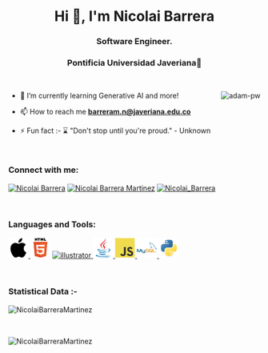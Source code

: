 <h1 align="center">Hi 👋, I'm Nicolai Barrera </h1>
<h3 align="center">Software Engineer.</h3>
<h3 align="center">Pontificia Universidad Javeriana🌟</h3>
<br>

<p><img align="right" src="https://i.giphy.com/media/v1.Y2lkPTc5MGI3NjExNjNrMDVrd2VkYmdxYWR5bHVkYzNkdnA0ZmV1MGoxOTg1ZmR0bTMweCZlcD12MV9pbnRlcm5hbF9naWZfYnlfaWQmY3Q9Zw/LaVp0AyqR5bGsC5Cbm/giphy.gif" alt="adam-pw" /></p>


- 🌱 I’m currently learning Generative AI and more!

- 📫 How to reach me **barreram.n@javeriana.edu.co**

- ⚡ Fun fact :- ⌛ "Don't stop until you're proud." - Unknown

<br>

<h3 align="left">Connect with me:</h3>
<p align="left">
  <a href="https://www.linkedin.com/in/nicolai-barrera-fullstack-/" target="blank"><img align="center"
      src="https://raw.githubusercontent.com/rahuldkjain/github-profile-readme-generator/master/src/images/icons/Social/linked-in-alt.svg"
      alt="Nicolai Barrera" height="30" width="40" /></a>
  <a href="https://www.facebook.com/nicolai.barreramartinez/" target="blank"><img align="center"
      src="https://raw.githubusercontent.com/rahuldkjain/github-profile-readme-generator/master/src/images/icons/Social/facebook.svg"
      alt="Nicolai Barrera Martinez" height="30" width="40" /></a>
  <a href="https://www.instagram.com/nicolai_barrera/" target="blank"><img align="center"
      src="https://raw.githubusercontent.com/rahuldkjain/github-profile-readme-generator/master/src/images/icons/Social/instagram.svg"
      alt="Nicolai_Barrera" height="30" width="40" /></a>
  </p>
  
<br>

<h3 align="left">Languages and Tools:</h3>
<p align="left"> <a href="https://github.com/devicons/devicon/blob/master/icons/apple/apple-original.svg" target="_blank" rel="noreferrer"> <img
      src="https://github.com/devicons/devicon/blob/master/icons/apple/apple-original.svg"
      alt="IOS" width="40" height="40" /> </a> <a href="https://getbootstrap.com" target="_blank" rel="noreferrer">
    </a> 
 <img
      src="https://raw.githubusercontent.com/devicons/devicon/master/icons/html5/html5-original-wordmark.svg"
      alt="html5" width="40" height="40" /> </a> <a href="https://www.adobe.com/in/products/illustrator.html"
    target="_blank" rel="noreferrer"> <img
      src="https://www.vectorlogo.zone/logos/adobe_illustrator/adobe_illustrator-icon.svg" alt="illustrator" width="40"
      height="40" /> </a> <a href="https://www.java.com" target="_blank" rel="noreferrer"> <img
      src="https://raw.githubusercontent.com/devicons/devicon/master/icons/java/java-original.svg" alt="java" width="40"
      height="40" /> </a> <a href="https://developer.mozilla.org/en-US/docs/Web/JavaScript" target="_blank"
    rel="noreferrer"> <img
      src="https://raw.githubusercontent.com/devicons/devicon/master/icons/javascript/javascript-original.svg"
      alt="javascript" width="40" height="40" /> </a> <a href="https://www.mysql.com/" target="_blank" rel="noreferrer"> <img
      src="https://raw.githubusercontent.com/devicons/devicon/master/icons/mysql/mysql-original-wordmark.svg"
      alt="mysql" width="40" height="40" /> </a> </a>
     <img
      src="https://raw.githubusercontent.com/devicons/devicon/master/icons/python/python-original.svg" alt="python"
      width="40" height="40" /> </a> </p>

<br>

<h3>Statistical Data :-</h3>
<p><img align="center"
    src="https://github-readme-stats.vercel.app/api/top-langs?username=NicolaiBarreraMartinez&show_icons=true&locale=en&bg_color=0d1117&text_color=ffffff&layout=compact"
    alt="NicolaiBarreraMartinez" 
    bg_color=#808080/></p>

<br>

<p><img align="center" src="https://github-readme-streak-stats.herokuapp.com/?user=NicolaiBarreraMartinez&theme=dark&background=0d1117&date_format=M%20j%5B%2C%20Y%5D" alt="NicolaiBarreraMartinez" /></p>
      
